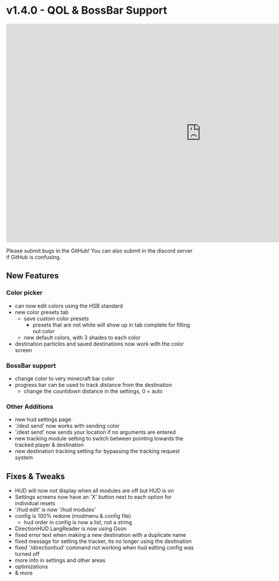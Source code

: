 # v1.4.0 - QOL & BossBar Support
<iframe width="1043" height="587" src="https://www.youtube.com/embed/CU6PTj8hg_I" title="FINAL" frameborder="0" allow="accelerometer; autoplay; clipboard-write; encrypted-media; gyroscope; picture-in-picture; web-share" allowfullscreen></iframe>

Please submit bugs in the GitHub! You can also submit in the discord server if GitHub is confusing.

## New Features
### Color picker
 * can now edit colors using the HSB standard
 * new color presets tab
   * save custom color presets
     * presets that are not white will show up in tab complete for filling out color
   * new default colors, with 3 shades to each color
 * destination particles and saved destinations now work with the color screen
### BossBar support
 * change color to very minecraft bar color
 * progress bar can be used to track distance from the destination
   * change the countdown distance in the settings, 0 = auto
### Other Additions
 * new hud settings page
 * '/dest send' now works with sending color
 * '/dest send' now sends your location if no arguments are entered
 * new tracking module setting to switch between pointing towards the tracked player & destination
 * new destination tracking setting for bypassing the tracking request system
## Fixes & Tweaks
 * HUD will now not display when all modules are off but HUD is on
 * Settings screens now have an 'X' button next to each option for individual resets
 * '/hud edit' is now '/hud modules'
 * config is 100% redone (modmenu & config file)
   * hud order in config is now a list, not a string
 * DirectionHUD LangReader is now using Gson
 * fixed error text when making a new destination with a duplicate name 
 * fixed message for setting the tracker, its no longer using the destination
 * fixed '/directionhud' command not working when hud editing config was turned off
 * more info in settings and other areas
 * optimizations
 * & more